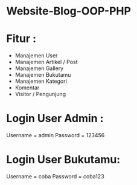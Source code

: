 # Website-Blog-OOP-PHP

# Fitur : 
- Manajemen User
- Manajemen Artikel / Post
- Manajemen Gallery
- Manajemen Bukutamu
- Manajemen Kategori
- Komentar
- Visitor / Pengunjung

# Login User Admin : 

Username = admin
Password = 123456

# Login User Bukutamu:

Username = coba
Password = coba123

